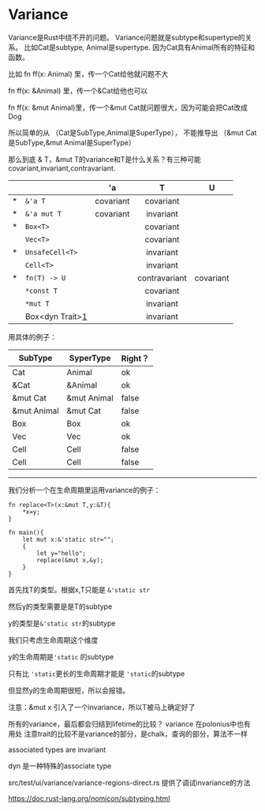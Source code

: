 # Variance

Variance是Rust中绕不开的问题。
Variance问题就是subtype和supertype的关系。
比如Cat是subtype, Animal是supertype. 因为Cat具有Animal所有的特征和函数。

比如 fn ff(x: Animal) 里，传一个Cat给他就问题不大

fn ff(x: &Animal) 里，传一个&Cat给他也可以

fn ff(x: &mut Animal)里，传一个&mut Cat就问题很大，因为可能会把Cat改成Dog

所以简单的从 （Cat是SubType,Animal是SuperType）， 不能推导出 （&mut Cat是SubType,&mut Animal是SuperType）

那么到底 & T，&mut T的variance和T是什么关系？有三种可能covariant,invariant,contravariant.


|   |                      |     'a    |         T         |     U     |
|---|--------------------- |:---------:|:-----------------:|:---------:|
| * | `&'a T `             | covariant | covariant         |           |
| * | `&'a mut T`          | covariant | invariant         |           |
| * | `Box<T>`             |           | covariant         |           |
|   | `Vec<T>`             |           | covariant         |           |
| * | `UnsafeCell<T>`      |           | invariant         |           |
|   | `Cell<T>`            |           | invariant         |           |
| * | `fn(T) -> U`         |           | contravariant     | covariant |
|   | `*const T`           |           | covariant         |           |
|   | `*mut T`             |           | invariant         |           |
|   | Box<dyn Trait<T>>[1] |           | invariant         |           |

[1]: rust/src/test/ui/variance/variance-covariant-arg-object.rs

用具体的例子：

|SubType      | SyperType    | Right？  |
| -------     | ---------    | -------- |
|Cat          | Animal       | ok       |
|&Cat         | &Animal      | ok       |
|&mut Cat     | &mut Animal  | false    |
|&mut Animal  | &mut Cat     | false    |
|Box<Cat>     | Box<Animal>  | ok       |
|Vec<Cat>     | Vec<Animal>  | ok       |
|Cell<Cat>    | Cell<Animal> | false    |
|Cell<Animal> | Cell<Cat>    | false    |





-----

我们分析一个在生命周期里运用variance的例子：

```
fn replace<T>(x:&mut T,y:&T){
	*x=y;
}

fn main(){
	let mut x:&'static str="";
	{
		let y="hello";
		replace(&mut x,&y);
	}
}
```



首先找T的类型。根据x,T只能是 `&'static str`

然后y的类型需要是是T的subtype

y的类型是`&'static str`的subtype

我们只考虑生命周期这个维度

y的生命周期是`'static`  的subtype

只有比 `'static`更长的生命周期才能是 `'static`的subtype

但显然y的生命周期很短，所以会报错。

注意：&mut x 引入了一个invariance，所以T被马上确定好了


所有的variance，最后都会归结到lifetime的比较？
variance 在polonius中也有用处
注意trait的比较不是variance的部分，是chalk，查询的部分，算法不一样


associated types are invariant

dyn 是一种特殊的associate type

src/test/ui/variance/variance-regions-direct.rs 提供了调试invariance的方法

https://doc.rust-lang.org/nomicon/subtyping.html

